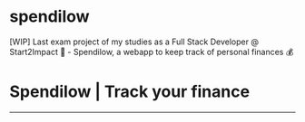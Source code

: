 # spendilow

[WIP] Last exam project of my studies as a Full Stack Developer @ Start2Impact 🚀 - Spendilow, a webapp to keep track of personal finances 💰

# Spendilow | Track your finance

---
